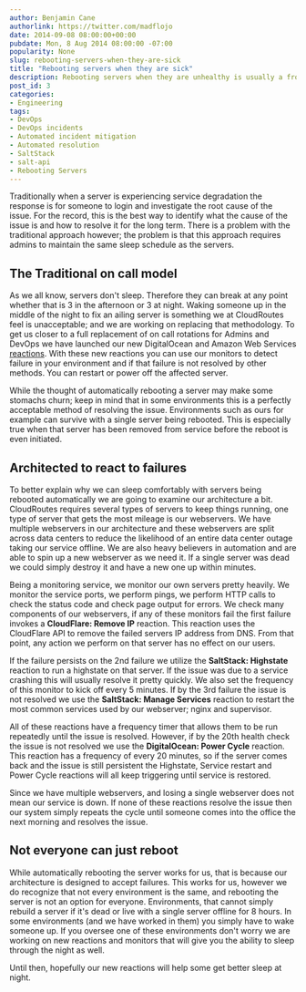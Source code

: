 ```yaml
---
author: Benjamin Cane
authorlink: https://twitter.com/madflojo
date: 2014-09-08 08:00:00+00:00
pubdate: Mon, 8 Aug 2014 08:00:00 -07:00
popularity: None
slug: rebooting-servers-when-they-are-sick
title: "Rebooting servers when they are sick"
description: Rebooting servers when they are unhealthy is usually a frowned upon approach, however when taken with the context of automated incident response. This last ditch effort can be preferable to waking someone up at night.
post_id: 3
categories:
- Engineering
tags:
- DevOps
- DevOps incidents
- Automated incident mitigation
- Automated resolution
- SaltStack
- salt-api
- Rebooting Servers
---
```


Traditionally when a server is experiencing service degradation the response is for someone to login and investigate the root cause of the issue. For the record, this is the best way to identify what the cause of the issue is and how to resolve it for the long term. There is a problem with the traditional approach however; the problem is that this approach requires admins to maintain the same sleep schedule as the servers.

## The Traditional on call model

As we all know, servers don't sleep. Therefore they can break at any point whether that is 3 in the afternoon or 3 at night. Waking someone up in the middle of the night to fix an ailing server is something we at CloudRoutes feel is unacceptable; and we are working on replacing that methodology. To get us closer to a full replacement of on call rotations for Admins and DevOps we have launched our new DigitalOcean and Amazon Web Services [reactions](https://cloudrout.es/reactions/). With these new reactions you can use our monitors to detect failure in your environment and if that failure is not resolved by other methods. You can restart or power off the affected server.

While the thought of automatically rebooting a server may make some stomachs churn; keep in mind that in some environments this is a perfectly acceptable method of resolving the issue. Environments such as ours for example can survive with a single server being rebooted. This is especially true when that server has been removed from service before the reboot is even initiated.

## Architected to react to failures

To better explain why we can sleep comfortably with servers being rebooted automatically we are going to examine our architecture a bit. CloudRoutes requires several types of servers to keep things running, one type of server that gets the most mileage is our webservers. We have multiple webservers in our architecture and these webservers are split across data centers to reduce the likelihood of an entire data center outage taking our service offline. We are also heavy believers in automation and are able to spin up a new webserver as we need it. If a single server was dead we could simply destroy it and have a new one up within minutes.

Being a monitoring service, we monitor our own servers pretty heavily. We monitor the service ports, we perform pings, we perform HTTP calls to check the status code and check page output for errors. We check many components of our webservers, if any of these monitors fail the first failure invokes a <b>CloudFlare: Remove IP</b> reaction. This reaction uses the CloudFlare API to remove the failed servers IP address from DNS. From that point, any action we perform on that server has no effect on our users.

If the failure persists on the 2nd failure we utilize the <b>SaltStack: Highstate</b> reaction to run a highstate on that server. If the issue was due to a service crashing this will usually resolve it pretty quickly. We also set the frequency of this monitor to kick off every 5 minutes. If by the 3rd failure the issue is not resolved we use the <b>SaltStack: Manage Services</b> reaction to restart the most common services used by our webserver; nginx and supervisor.

All of these reactions have a frequency timer that allows them to be run repeatedly until the issue is resolved. However, if by the 20th health check the issue is not resolved we use the <b>DigitalOcean: Power Cycle</b> reaction. This reaction has a frequency of every 20 minutes, so if the server comes back and the issue is still persistent the Highstate, Service restart and Power Cycle reactions will all keep triggering until service is restored.

Since we have multiple webservers, and losing a single webserver does not mean our service is down. If none of these reactions resolve the issue then our system simply repeats the cycle until someone comes into the office the next morning and resolves the issue.

## Not everyone can just reboot

While automatically rebooting the server works for us, that is because our architecture is designed to accept failures. This works for us, however we do recognize that not every environment is the same, and rebooting the server is not an option for everyone. Environments, that cannot simply rebuild a server if it's dead or live with a single server offline for 8 hours. In some environments (and we have worked in them) you simply have to wake someone up. If you oversee one of these environments don't worry we are working on new reactions and monitors that will give you the ability to sleep through the night as well.

Until then, hopefully our new reactions will help some get better sleep at night.
